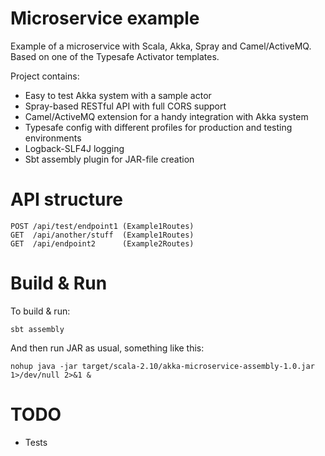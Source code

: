 # Microservice example

Example of a microservice with Scala, Akka, Spray and Camel/ActiveMQ. Based on one of the Typesafe Activator templates.

Project contains:
- Easy to test Akka system with a sample actor
- Spray-based RESTful API with full CORS support
- Camel/ActiveMQ extension for a handy integration with Akka system
- Typesafe config with different profiles for production and testing environments
- Logback-SLF4J logging
- Sbt assembly plugin for JAR-file creation

# API structure

```
POST /api/test/endpoint1 (Example1Routes)
GET  /api/another/stuff  (Example1Routes)
GET  /api/endpoint2      (Example2Routes)
```

# Build & Run

To build & run:
```
sbt assembly
```

And then run JAR as usual, something like this:
```
nohup java -jar target/scala-2.10/akka-microservice-assembly-1.0.jar 1>/dev/null 2>&1 &
```

# TODO
- Tests